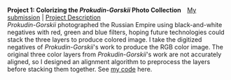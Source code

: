 **Project 1: Colorizing the _Prokudin-Gorskii_ Photo Collection**&emsp;[My submission](https://davidpaulwei.github.io/cs180/proj1/) | [Project Description](https://inst.eecs.berkeley.edu/~cs180/fa24/hw/proj1/)  
_Prokudin-Gorskii_ photographed the Russian Empire using black-and-white negatives with red, green and blue filters, hoping future technologies could stack the three layers to produce colored image. I take the digitized negatives of _Prokudin-Gorskii_'s work to produce the RGB color image. The original three color layers from _Prokudin-Gorskii_'s work are not accurately aligned, so I designed an alignment algorithm to preprocess the layers before stacking them together. See [my code](https://github.com/davidpaulwei/cs180/tree/main/proj1/code) here.
